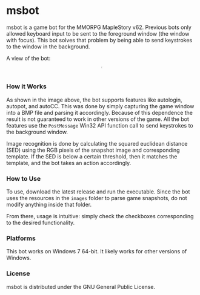 # msbot
msbot is a game bot for the MMORPG MapleStory v62. Previous bots only allowed keyboard input to be sent to the foreground window (the window with focus). This bot solves that problem by being able to send keystrokes to the window in the background.

A view of the bot:

<p align='center'><img src="https://raw.github.com/4148/msbot/master/msbot.png" height="0.50%" width="0.5%"/></p>

### How it Works

As shown in the image above, the bot supports features like autologin, autopot, and autoCC. This was done by simply capturing the game window into a BMP file and parsing it accordingly. Because of this dependence the result is not guaranteed to work in other versions of the game. All the bot features use the `PostMessage` Win32 API function call to send keystrokes to the background window.

Image recognition is done by calculating the squared euclidean distance (SED) using the RGB pixels of the snapshot image and corresponding template. If the SED is below a certain threshold, then it matches the template, and the bot takes an action accordingly.


### How to Use
To use, download the latest release and run the executable. Since the bot uses the resources in the `images` folder to parse game snapshots, do not modify anything inside that folder.

From there, usage is intuitive: simply check the checkboxes corresponding to the desired functionality. 

### Platforms
This bot works on Windows 7 64-bit. It likely works for other versions of Windows. 

### License
msbot is distributed under the GNU General Public License.
